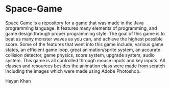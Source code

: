 # Space-Game

Space Game is a repository for a game that was made in the Java programming language. It features many elements of programming, and game design through proper programming style. The goal of this game is to beat as many monster waves as you can, and achieve the highest possible score. Some of the features that went into this game include, various game states, an efficient game loop, great animation/sprite system, an accurate collision detector, game physics, score system, upgrade system, audio system. This game is all controlled through mouse inputs and key inputs. All classes and resources besides the animation class were made from scratch including the images which were made using Adobe Photoshop.

Hayan Khan
